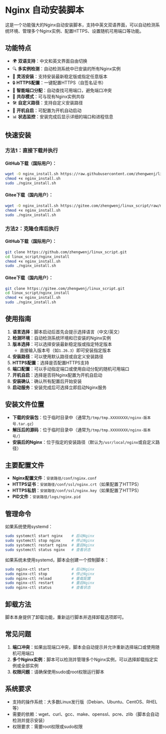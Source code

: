 # Nginx 自动安装脚本

这是一个功能强大的Nginx自动安装脚本，支持中英文双语界面，可以自动检测系统环境、管理多个Nginx实例、配置HTTPS、设置随机可用端口等功能。

## 功能特点

- 🌍 **双语支持**：中文和英文界面自由切换
- 🔍 **多实例检测**：自动检测系统中已安装的所有Nginx实例
- 🚀 **灵活安装**：支持安装最新稳定版或指定任意版本
- 🔒 **HTTPS配置**：一键配置HTTPS（自签名证书）
- 🔌 **智能端口分配**：自动查找可用端口，避免端口冲突
- 🔄 **共存模式**：可与现有Nginx实例共存
- 🛠️ **自定义路径**：支持自定义安装路径
- 🚦 **开机自启**：可配置为开机自动启动
- 📊 **状态监控**：安装完成后显示详细的端口和进程信息

## 快速安装

### 方法1：直接下载并执行

#### GitHub下载（国际用户）：

```bash
wget -O nginx_install.sh https://raw.githubusercontent.com/zhengwenj/linux_script/main/nginx_install/nginx_install.sh
chmod +x nginx_install.sh
sudo ./nginx_install.sh
```

#### Gitee下载（国内用户）：

```bash
wget -O nginx_install.sh https://gitee.com/zhengwenj/linux_script/raw/main/nginx_install/nginx_install.sh
chmod +x nginx_install.sh
sudo ./nginx_install.sh
```

### 方法2：克隆仓库后执行

#### GitHub下载（国际用户）：

```bash
git clone https://github.com/zhengwenj/linux_script.git
cd linux_script/nginx_install
chmod +x nginx_install.sh
sudo ./nginx_install.sh
```

#### Gitee下载（国内用户）：

```bash
git clone https://gitee.com/zhengwenj/linux_script.git
cd linux_script/nginx_install
chmod +x nginx_install.sh
sudo ./nginx_install.sh
```

## 使用指南

1. **语言选择**：脚本启动后首先会提示选择语言（中文/英文）
2. **检测环境**：自动检测系统环境和已安装的Nginx实例
3. **版本选择**：可以选择安装最新稳定版或指定特定版本
   - 直接输入版本号（如`1.26.3`）即可安装指定版本
4. **安装路径**：可以使用默认路径或自定义安装路径
5. **HTTPS配置**：选择是否配置HTTPS支持
6. **端口配置**：可以手动指定端口或使用自动分配的随机可用端口
7. **开机自启**：选择是否将Nginx配置为开机自启动
8. **安装确认**：确认所有配置后开始安装
9. **启动服务**：安装完成后可选择立即启动Nginx服务

## 安装文件位置

- **下载的安装包**：位于临时目录中（通常为`/tmp/tmp.XXXXXXXX/nginx-版本号.tar.gz`）
- **解压后的源码**：位于临时目录中（通常为`/tmp/tmp.XXXXXXXX/nginx-版本号/`）
- **安装后的Nginx**：位于指定的安装路径（默认为`/usr/local/nginx`或自定义路径）

## 主要配置文件

- **Nginx配置文件**：`安装路径/conf/nginx.conf`
- **HTTPS证书**：`安装路径/conf/ssl/nginx.crt`（如果配置了HTTPS）
- **HTTPS私钥**：`安装路径/conf/ssl/nginx.key`（如果配置了HTTPS）
- **PID文件**：`安装路径/logs/nginx.pid`

## 管理命令

如果系统使用systemd：

```bash
sudo systemctl start nginx    # 启动Nginx
sudo systemctl stop nginx     # 停止Nginx
sudo systemctl restart nginx  # 重启Nginx
sudo systemctl status nginx   # 查看状态
```

如果系统未使用systemd，脚本会创建一个控制脚本：

```bash
sudo nginx-ctl start          # 启动Nginx
sudo nginx-ctl stop           # 停止Nginx
sudo nginx-ctl reload         # 重载配置
sudo nginx-ctl restart        # 重启Nginx
sudo nginx-ctl status         # 查看状态
```

## 卸载方法

脚本本身提供了卸载功能，重新运行脚本并选择卸载选项即可。

## 常见问题

1. **端口冲突**：如果出现端口冲突，脚本会自动提示并允许重新选择端口或使用随机可用端口
2. **多个Nginx实例**：脚本可以检测并管理多个Nginx实例，可以选择卸载指定实例或全部实例
3. **权限问题**：请确保使用sudo或root权限运行脚本

## 系统要求

- 支持的操作系统：大多数Linux发行版（Debian、Ubuntu、CentOS、RHEL等）
- 需要的依赖：wget、curl、gcc、make、openssl、pcre、zlib（脚本会自动检测并提示安装）
- 权限要求：需要root权限或sudo权限 